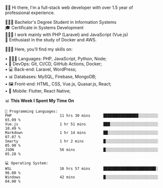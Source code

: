 🧑🏻 Hi there, I'm a full-stack web developer with over 1.5 year of professional experience.

🧑🏻‍🎓 Bachelor's Degree Student in Information Systems<br/>
🎓 Certificate in Systems Development<br/>
🧑🏻‍💻 I work mainly with PHP (Laravel) and JavaScript (Vue.js)<br/>
📘 Enthusiast in the study of Docker and AWS.<br/>

🧑🏻‍💻 Here, you'll find my skills on:<br/>

• 🧑🏻‍💻 Languages: PHP, JavaScript, Python, Node;<br/>
• 📓 DevOps: Git, CI/CD, GitHub Actions, Docker;<br/>
• 💻 Back-end: Laravel, WordPress;<br/>
• 📊 Databases: MySQL, Firebase, MongoDB;<br/>
• 🖼️ Front-end: HTML, CSS, Vue.js, Quasar.js, React;<br/>
• 📱 Mobile: Flutter, React Native;

<!--START_SECTION:waka-->
📊 **This Week I Spent My Time On** 

```text
💬 Programming Languages: 
PHP                      11 hrs 30 mins      ████████████████░░░░░░░░░   65.09 % 
Vue.js                   1 hr 51 mins        ███░░░░░░░░░░░░░░░░░░░░░░   10.49 % 
Markdown                 1 hr 14 mins        ██░░░░░░░░░░░░░░░░░░░░░░░   07.07 % 
Smarty                   1 hr 2 mins         █░░░░░░░░░░░░░░░░░░░░░░░░   05.90 % 
JSON                     56 mins             █░░░░░░░░░░░░░░░░░░░░░░░░   05.28 % 

💻 Operating System: 
WSL                      16 hrs 57 mins      ████████████████████████░   96.00 % 
Windows                  42 mins             █░░░░░░░░░░░░░░░░░░░░░░░░   04.00 % 
```


<!--END_SECTION:waka-->
